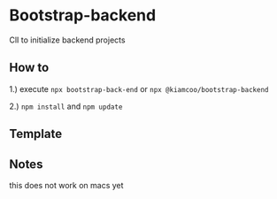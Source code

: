 # Bootstrap-backend
ClI to initialize backend projects

## How to
 1.) execute `npx bootstrap-back-end` or `npx @kiamcoo/bootstrap-backend`

 2.) `npm install` and `npm update`

## Template


## Notes
this does not work on macs yet
